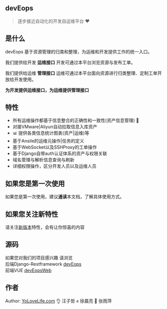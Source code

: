 ## devEops

> 逐步接近自动化的开发自运维平台 :heart:

## 是什么

devEops 基于资源管理的归类和整理，为运维和开发提供工作的统一入口。
  
我们提供给开发 **运维接口** 开发可通过本平台浏览资源与发布工单。

我们提供给运维 **管理接口** 运维可通过本平台面向资源进行归类整理、定制工单开放给开发使用。

**为开发提供运维接口，为运维提供管理接口**

## 特性

- 所有运维操作都基于信息整合的正确性和一致性(资产信息管理) :floppy_disk:
- 对接VMware|Aliyun自动拉取信息入库资产
- :bar_chart: 提供各类信息统计图表(资产|运维)等
- 基于Ansile的运维元操作|任务的定义
- 基于WebSocket以及SSHProxy的工单操作
- 基于Django自带auth认证体系的资产与权限关联
- 域名管理与解析信息查询与刷新
- 详细权限操作，区分开发人员以及运维人员

## 如果您是第一次使用

如果您是第一次使用，建议**通读**本文档，了解具体使用方式。

## 如果您关注新特性

请关注[新版本](version/index.md)特性，会有让你惊喜的内容


## 源码

如果您对我们的项目感兴趣 请浏览  
后端Django-Restframework [devEops](https://github.com/YoLoveLife/DevOps)  
前端VUE                  [devEopsWeb](https://github.com/YoLoveLife/devEopsWeb)  

## 作者

Author: [YoLoveLife.com](http://www.yolovelife.com) :ok_hand:  汪子哲 :fist: 徐晨亮 :facepunch: 张雨萍

